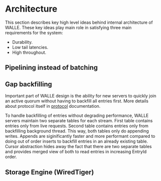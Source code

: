 # Architecture

This section describes key high level ideas behind internal architecture of WALLE. These key ideas play
main role in satisfying three main requirements for the system:
* Durability.
* Low tail latencies.
* High throughout.

## Pipelining instead of batching




## Gap backfilling

Important part of WALLE design is the ability for new servers to quickly join an active quorum without
having to backfill all entries first. More details about protocol itself in [protocol](./protocol.md) documentation.

To handle backfilling of entries without degrading performance, WALLE servers maintain two separate tables for
each stream. First table contains entries only from live requests. Second table contains entries only from backfilling
background thread. This way, both tables only do appending writes. Appends are siginificantly faster and more
performant compared to doing out of order inserts to backfill entries in an already existing table. Cursor abstraction
hides away the fact that there are two separate tables and provides merged view of both to read entries
in increasing EntryId order.

## Storage Engine (WiredTiger)

